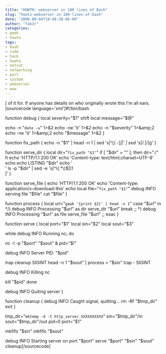 ```yaml
---
title: "HOWTO: webserver in 100 lines of Bash"
slug: "howto-webserver-in-100-lines-of-bash"
date: "2008-09-04T18:48:38-06:00"
author: "fak3r"
categories:
- geek
- howto
tags:
- bash
- code
- hack
- howto
- netcat
- networking
- perl
- system
- webserver
- www
---
```


[ of it for.  If anyone has details on who originally wrote this I'm all ears.[sourcecode language='xml']#!/bin/bash

function debug {
local severity="$1"
shift
local message="$@"

echo -n "`date -u`"    1>&amp;2
echo -ne '\t'        1>&amp;2
echo -n "$severity"    1>&amp;2
echo -ne '\t'        1>&amp;2
echo "$message"        1>&amp;2
}

function fix_path {
echo -n "$1" | head -n 1 | sed 's|^[/.-]*||' | sed 's|/\.*|/|g'
}

function serve_dir {
local dir="`fix_path "$1"`"
if [ "$dir" = "" ]; then
dir="./"
fi
echo 'HTTP/1.1 200 OK'
echo 'Content-type: text/html;charset=UTF-8'
echo
echo LISTING "$dir"
echo '  
'
ls -p "$dir" | sed -e 's|^\(.*\)$|\1  
|'
}

function serve_file {
echo 'HTTP/1.1 200 OK'
echo 'Content-type: application/x-download-this'
echo
local file="`fix_path "$1"`"
debug INFO serving file "$file"
cat "$file"
}

function process {
local url="`gawk '{print $2}' | head -n 1`"
case "$url" in
*/)
debug INFO Processing "$url" as dir
serve_dir "$url"
break
;;
*)
debug INFO Processing "$url" as file
serve_file "$url"
;;
esac
}

function serve {
local port="$1"
local sin="$2"
local sout="$3"

while debug INFO Running nc; do

nc -l -p "$port"  "$sout" &amp;
pid="$!"

debug INFO Server PID: "$pid"

trap cleanup SIGINT
head -n 1 "$sout" | process > "$sin"
trap - SIGINT

debug INFO Killing nc

kill "$pid"
done

debug INFO Quiting server
}

function cleanup {
debug INFO Caught signal, quitting...
rm -Rf "$tmp_dir"
exit
}

tmp_dir="`mktemp -d -t http_server.XXXXXXXXXX`"
sin="$tmp_dir"/in
sout="$tmp_dir"/out
pid=0
port="$1"

mkfifo "$sin"
mkfifo "$sout"

debug INFO Starting server on port "$port"
serve "$port" "$sin" "$sout"
cleanup[/sourcecode]

